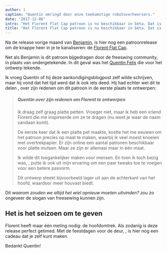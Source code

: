 ```yaml
---
author: 1
caption: "Quentin omringd door onze toekomstige robotoverheersers."
date: "2017-12-06"
intro: "Het Florent Flat Cap patroon is nu beschikbaar in bèta. Dat is nog eens een cadeau gesorteerd."
title: "Het Florent Flat Cap patroon is nu beschikbaar in bèta. Dat is nog eens een cadeau gesorteerd."
---
```


Na de release vorige maand van [Benjamin](/patterns/benjamin), is hier nog een patroonrelease om de knappe heer in je te kanaliseren: de [Florent Flat Cap](/patterns/florent).

Net als Benjamin is dit patroon bijgedragen door de freeswing community, in plaats van ondergetekende. In dit geval was het [Quentin Felix](/users/ptzcb) die voor het ontwerp tekende.

Ik vroeg Quentin of hij deze aankondigingsblogpost zelf wilde schrijven, maar hij vond dat het tijd werd dat ik ook iets deed. Hij had echter wel dit te delen , over zijn redenen om dit patroon in de eerste plaats te ontwerpen:

> ##### Quentin over zijn redenen om Florent te ontwerpen
> 
> Ik draag zelf graag platte petten. Vroeger niet, maar ik heb een vriend Florent die me inspireerde om ze te dragen (nu weet je waar de naam vandaan komt).
> 
> De eerste keer dat ik een platte pet maakte, kostte het me eeuwen om het patroon precies op maat te maken, waarbij ik veel moest knoeien met overtrekpapier. Er zijn online een aantal patronen beschikbaar voor platte mutsen. Maar ze zijn er allemaal maar in één maat. 
> 
> Ik wilde dit toegankelijker maken voor mensen. En toen ik toch bezig was, , putte ik ook uit mijn ervaring om een paar tweaks toe te voegen voor een betere pasvorm. 
> 
> Dit ontwerp steekt bijvoorbeeld lager uit aan de achterkant van het hoofd, waardoor meer houvast biedt.

Dit *waarom zouden we altijd het wiel opnieuw moeten uitvinden?* zou zo ongeveer de slogan van freesewing kunnen zijn.

## Het is het seizoen om te geven

Florent heeft maar één meting nodig: de hoofdomtrek. Als zodanig is deze release perfect getimed. Met de feestdagen voor de deur, , is hier nog een cadeau dat je zelf kunt maken.

Bedankt Quentin!

